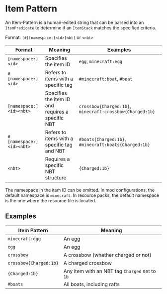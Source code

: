 # Item Pattern

An Item-Pattern is a human-edited string that can be parsed into an `ItemPredicate` to determine if an `ItemStack` matches the specified criteria.

Format: `[#][namespace:]<id>[nbt]` or `<nbt>`

| Format                   | Meaning                                           | Examples                                                 |
| ------------------------ | ------------------------------------------------- | -------------------------------------------------------- |
| `[namespace:]<id>`       | Specifies the item ID                             | `egg`, `minecraft:egg`                                   |
| `#[namespace:]<id>`      | Refers to items with a specific tag               | `#minecraft:boat`, `#boat`                               |
| `[namespace:]<id><nbt>`  | Specifies the item ID and requires a specific NBT | `crossbow{Charged:1b}`, `minecraft:crossbow{Charged:1b}` |
| `#[namespace:]<id><nbt>` | Refers to items with a specific tag and NBT       | `#boats{Charged:1b}`, `#minecraft:boats{Charged:1b}`     |
| `<nbt>`                  | Requires a specific NBT structure                 | `{Charged:1b}`                                           |

The namespace in the item ID can be omitted. In mod configurations, the default namespace is `minecraft`. In resource packs, the default namespace is the one where the resource file is located.

## Examples

| Item Pattern           | Meaning                                        |
| ---------------------- | ---------------------------------------------- |
| `minecraft:egg`        | An egg                                         |
| `egg`                  | An egg                                         |
| `crossbow`             | A crossbow (whether charged or not)            |
| `crossbow{Charged:1b}` | A charged crossbow                             |
| `{Charged:1b}`         | Any item with an NBT tag `Charged` set to `1b` |
| `#boats`               | All boats, including rafts                     |
